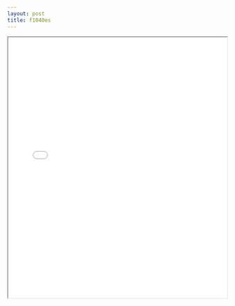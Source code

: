 ```yaml
---
layout: post
title: f1040es
---
```


<div class="pdf-container">
<iframe src="ea/assets/pdfs/f1040es.pdf" height="600" width="100%" allowFullScreen="true"></iframe>
</div>

